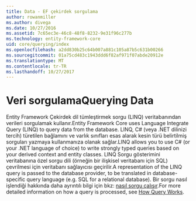```yaml
---
title: Data - EF çekirdek sorgulama
author: rowanmiller
ms.author: divega
ms.date: 10/27/2016
ms.assetid: 7c65ec3e-46c8-48f8-8232-9e31f96c277b
ms.technology: entity-framework-core
uid: core/querying/index
ms.openlocfilehash: a2dd830b25c64b007a881c105a87b5c631b00266
ms.sourcegitcommit: 01a75cd483c1943ddd6f82af971f07abde20912e
ms.translationtype: MT
ms.contentlocale: tr-TR
ms.lasthandoff: 10/27/2017
---
```

# <a name="querying-data"></a><span data-ttu-id="70b04-102">Veri sorgulama</span><span class="sxs-lookup"><span data-stu-id="70b04-102">Querying Data</span></span>

<span data-ttu-id="70b04-103">Entity Framework Çekirdek dil tümleştirmek sorgu (LINQ) veritabanından verileri sorgulamak kullanır.</span><span class="sxs-lookup"><span data-stu-id="70b04-103">Entity Framework Core uses Language Integrate Query (LINQ) to query data from the database.</span></span> <span data-ttu-id="70b04-104">LINQ, C# (veya .NET dilinizi tercih) türetilen bağlamını ve varlık sınıfları esas alarak kesin türü belirtilmiş sorguları yazmaya kullanmanıza olanak sağlar.</span><span class="sxs-lookup"><span data-stu-id="70b04-104">LINQ allows you to use C# (or your .NET language of choice) to write strongly typed queries based on your derived context and entity classes.</span></span> <span data-ttu-id="70b04-105">LINQ Sorgu gösterimini veritabanına özel sorgu dili (örneğin bir ilişkisel veritabanı için SQL) çevrilmesi için veritabanı sağlayıcısı geçirilir.</span><span class="sxs-lookup"><span data-stu-id="70b04-105">A representation of the LINQ query is passed to the database provider, to be translated in database-specific query language (e.g. SQL for a relational database).</span></span> <span data-ttu-id="70b04-106">Bir sorgu nasıl işlendiği hakkında daha ayrıntılı bilgi için bkz: [nasıl sorgu çalışır](overview.md).</span><span class="sxs-lookup"><span data-stu-id="70b04-106">For more detailed information on how a query is processed, see [How Query Works](overview.md).</span></span>

